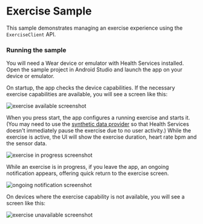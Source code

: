 # Exercise Sample

This sample demonstrates managing an exercise experience using the `ExerciseClient` API.

### Running the sample

You will need a Wear device or emulator with Health Services installed. Open the sample project in
Android Studio and launch the app on your device or emulator.

On startup, the app checks the device capabilities. If the necessary exercise capabilities are
available, you will see a screen like this:

![exercise available screenshot](app/src/test/screenshots/PreparingExerciseScreenTest_pixel_watch.png)

When you press start, the app configures a running exercise and starts it. (You may need to use the
[synthetic data provider](#using-synthetic-data) so that Health Services doesn't immediately pause
the exercise due to no user activity.) While the exercise is active, the UI will show the exercise
duration, heart rate bpm and the sensor data. 

![exercise in progress screenshot](app/src/test/screenshots/ExerciseScreenTest_pixel_watch.png)

While an exercise is in progress, if you leave the app, an ongoing notification appears, offering
quick return to the exercise screen.

![ongoing notification screenshot](screenshots/ongoing_notification.png)

On devices where the exercise capability is not available, you will see a screen like this:

![exercise unavailable screenshot](screenshots/exercise_not_available.png)

